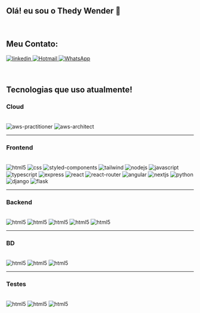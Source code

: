 ## Olá! eu sou o Thedy Wender 👋
<div style="display: inline_block"><br/>
 <h2>Meu Contato:</h2>
 <a href="https://www.linkedin.com/in/thedy-wender/">
   <img src="https://img.shields.io/badge/LinkedIn-0077B5?style=for-the-badge&logo=linkedin&logoColor=white" alt="linkedin">
 </a>
  <a href="mailto:thedywender@hotmail.com">
   <img src="https://img.shields.io/badge/Hotmail-0078D4?style=for-the-badge&logo=microsoft-outlook&logoColor=white" alt="Hotmail">
 </a>
 <a href="https://wa.me/5565984039576">
   <img src="https://img.shields.io/badge/WhatsApp-25D366?style=for-the-badge&logo=whatsapp&logoColor=white" alt="WhatsApp">
 </a>
</div>
<br/><br/>

## Tecnologias que uso atualmente!

### Cloud
<div style="display: inline_block"><br/>
    <img align="center" alt="aws-practitioner" src="https://img.shields.io/badge/AWS%20Certified%20Practitioner-FF9900?style=for-the-badge&logo=amazon-aws&logoColor=white" />
    <img align="center" alt="aws-architect" src="https://img.shields.io/badge/AWS%20Certified%20Architect-FF9900?style=for-the-badge&logo=amazon-aws&logoColor=white" />
</div>

---

### Frontend
<div style="display: inline_block"><br/>
    <img align="center" alt="html5" src="https://img.shields.io/badge/HTML5-E34F26?style=for-the-badge&logo=html5&logoColor=white" />
    <img align="center" alt="css" src="https://img.shields.io/badge/CSS-239120?&style=for-the-badge&logo=css3&logoColor=white" />
    <img align="center" alt="styled-components" src="https://img.shields.io/badge/styled--components-DB7093?style=for-the-badge&logo=styled-components&logoColor=white" />
    <img align="center" alt="tailwind" src="https://img.shields.io/badge/Tailwind_CSS-38B2AC?style=for-the-badge&logo=tailwind-css&logoColor=white" />
    <img align="center" alt="nodejs" src="https://img.shields.io/badge/Node.js-43853D?style=for-the-badge&logo=node.js&logoColor=white" />
    <img align="center" alt="javascript" src="https://img.shields.io/badge/JavaScript-F7DF1E?style=for-the-badge&logo=javascript&logoColor=black" />
    <img align="center" alt="typescript" src="https://img.shields.io/badge/TypeScript-007ACC?style=for-the-badge&logo=typescript&logoColor=white" />
    <img align="center" alt="express" src="https://img.shields.io/badge/Express.js-404D59?style=for-the-badge" />
    <img align="center" alt="react" src="https://img.shields.io/badge/React-20232A?style=for-the-badge&logo=react&logoColor=61DAFB" />
    <img align="center" alt="react-router" src="https://img.shields.io/badge/React_Router-CA4245?style=for-the-badge&logo=react-router&logoColor=white" />
    <img align="center" alt="angular" src="https://img.shields.io/badge/Angular-DD0031?style=for-the-badge&logo=angular&logoColor=white" />
    <img align="center" alt="nextjs" src="https://img.shields.io/badge/Next.js-000000?style=for-the-badge&logo=next.js&logoColor=white" />
    <img align="center" alt="python" src="https://img.shields.io/badge/Python-14354C?style=for-the-badge&logo=python&logoColor=white" />
    <img align="center" alt="django" src="https://img.shields.io/badge/Django-092E20?style=for-the-badge&logo=django&logoColor=white" />
    <img align="center" alt="flask" src="https://img.shields.io/badge/Flask-000000?style=for-the-badge&logo=flask&logoColor=white" />
</div>
    
    

---

### Backend
<div style="display: inline_block"><br/>
    <img align="center" alt="html5" src="https://img.shields.io/badge/JavaScript-F7DF1E?style=for-the-badge&logo=javascript&logoColor=black" />
    <img align="center" alt="html5" src="https://img.shields.io/badge/Node.js-43853D?style=for-the-badge&logo=node.js&logoColor=white" />
    <img align="center" alt="html5" src="https://img.shields.io/badge/TypeScript-007ACC?style=for-the-badge&logo=typescript&logoColor=white" />
    <img align="center" alt="html5" src="https://img.shields.io/badge/sequelize-323330?style=for-the-badge&logo=sequelize&logoColor=blue" />
    <img align="center" alt="html5" src="https://img.shields.io/badge/Python-14354C?style=for-the-badge&logo=python&logoColor=white" />

---
### BD
<div style="display: inline_block"><br/>
    <img align="center" alt="html5" src="https://img.shields.io/badge/MySQL-00000F?style=for-the-badge&logo=mysql&logoColor=white" />
    <img align="center" alt="html5" src="https://img.shields.io/badge/PostgreSQL-316192?style=for-the-badge&logo=postgresql&logoColor=white" />
    <img align="center" alt="html5" src="https://img.shields.io/badge/MongoDB-4EA94B?style=for-the-badge&logo=mongodb&logoColor=white" />

---

### Testes
<div style="display: inline_block"><br/>
    <img align="center" alt="html5" src="https://img.shields.io/badge/Jest-323330?style=for-the-badge&logo=Jest&logoColor=white" />
    <img align="center" alt="html5" src="https://img.shields.io/badge/sinon.js-323330?style=for-the-badge&logo=sinon" />
    <img align="center" alt="html5" src="https://img.shields.io/badge/mocha.js-323330?style=for-the-badge&logo=mocha&logoColor=Brown" />



</div>    
